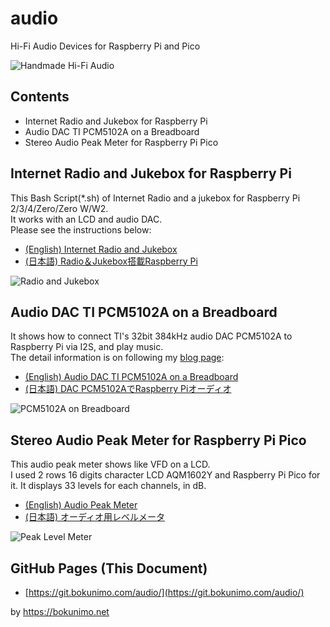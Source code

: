 # audio

Hi-Fi Audio Devices for Raspberry Pi and Pico  

![Handmade Hi-Fi Audio](https://bokunimo.net/blog/wp-content/uploads/2022/12/DSC_2025.jpg)

## Contents

* Internet Radio and Jukebox for Raspberry Pi  
* Audio DAC TI PCM5102A on a Breadboard  
* Stereo Audio Peak Meter for Raspberry Pi Pico  

## Internet Radio and Jukebox for Raspberry Pi

This Bash Script(*.sh) of Internet Radio and a jukebox for Raspberry Pi 2/3/4/Zero/Zero W/W2.  
It works with an LCD and audio DAC.  
Please see the instructions below:  

* [(English) Internet Radio and Jukebox](https://translate.google.com/website?sl=ja&tl=en&hl&u=https://bokunimo.net/blog/raspberry-pi/3179/)  
* [(日本語) Radio＆Jukebox搭載Raspberry Pi](https://bokunimo.net/blog/raspberry-pi/3179/)  

![Radio and Jukebox](https://bokunimo.net/blog/wp-content/uploads/2023/01/DSC_2183.jpg)

## Audio DAC TI PCM5102A on a Breadboard

It shows how to connect TI's 32bit 384kHz audio DAC PCM5102A to Raspberry Pi via I2S, and play music.  
The detail information is on following my [blog page](https://bokunimo.net/blog/):  

* [(English) Audio DAC TI PCM5102A on a Breadboard](https://translate.google.com/website?sl=ja&tl=en&hl&u=https://bokunimo.net/blog/raspberry-pi/3123/)  
* [(日本語) DAC PCM5102AでRaspberry Piオーディオ](https://bokunimo.net/blog/raspberry-pi/3123/)  

![PCM5102A on Breadboard](https://bokunimo.net/blog/wp-content/uploads/2022/12/DSC_2077s.jpg)

## Stereo Audio Peak Meter for Raspberry Pi Pico

This audio peak meter shows like VFD on a LCD.  
I used 2 rows 16 digits character LCD AQM1602Y and Raspberry Pi Pico for it.
It displays 33 levels for each channels, in dB.  

* [(English) Audio Peak Meter](https://translate.google.com/website?sl=ja&tl=en&hl&u=https://bokunimo.net/blog/audio/2807/)  
* [(日本語) オーディオ用レベルメータ](https://bokunimo.net/blog/audio/2807/)  

![Peak Level Meter](https://bokunimo.net/blog/wp-content/uploads/2022/11/DSC_1841.jpg)

## GitHub Pages (This Document)

* [https://git.bokunimo.com/audio/](https://git.bokunimo.com/audio/)

by <https://bokunimo.net>

